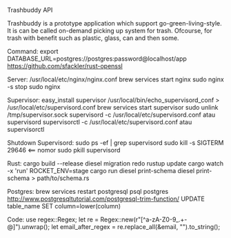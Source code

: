Trashbuddy API

Trashbuddy is a prototype application which support go-green-living-style. It is can be called on-demand picking up system for trash. Ofcourse, for trash with benefit such as plastic, glass, can and then some.

Command:
export DATABASE_URL=postgres://postgres:password@localhost/app
https://github.com/sfackler/rust-openssl

Server:
/usr/local/etc/nginx/nginx.conf
brew services start nginx
sudo nginx -s stop
sudo nginx

Supervisor:
easy_install supervisor
/usr/local/bin/echo_supervisord_conf > /usr/local/etc/supervisord.conf
brew services start supervisor
sudo unlink /tmp/supervisor.sock
supervisord -c /usr/local/etc/supervisord.conf atau supervisord
supervisorctl -c /usr/local/etc/supervisord.conf atau supervisorctl

Shutdown Supervisord:
sudo ps -ef | grep supervisord
sudo kill -s SIGTERM 29646 <== nomor
sudo pkill supervisord

Rust:
cargo build --release
diesel migration redo
rustup update
cargo watch -x 'run'
ROCKET_ENV=stage cargo run
diesel print-schema
diesel print-schema > path/to/schema.rs

Postgres:
brew services restart postgresql
psql postgres
http://www.postgresqltutorial.com/postgresql-trim-function/
UPDATE table_name SET column=lower(column)

Code:
use regex::Regex;
let re = Regex::new(r"[^a-zA-Z0-9_.+-@]").unwrap();
let email_after_regex = re.replace_all(&email, "").to_string();

